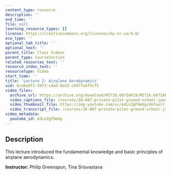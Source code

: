 ```yaml
---
content_type: resource
description: ''
end_time: ''
file: null
learning_resource_types: []
license: https://creativecommons.org/licenses/by-nc-sa/4.0/
ocw_type: ''
optional_tab_title: ''
optional_text: ''
parent_title: Class Videos
parent_type: CourseSection
related_resources_text: ''
resource_index_text: ''
resourcetype: Video
start_time: ''
title: 'Lecture 2: Airplane Aerodynamics'
uid: 6cebedf1-50f3-cdad-0a33-cb97fa9f5cf5
video_files:
  archive_url: https://archive.org/download/MIT16.687IAP19/MIT16_687IAP19_lec02_300k.mp4
  video_captions_file: /courses/16-687-private-pilot-ground-school-january-iap-2019/c5331b91523754a7a0346bec1e090cf6_edLnZgF9mUg.vtt
  video_thumbnail_file: https://img.youtube.com/vi/edLnZgF9mUg/default.jpg
  video_transcript_file: /courses/16-687-private-pilot-ground-school-january-iap-2019/a9cc650442f54aead8d49509f9925366_edLnZgF9mUg.pdf
video_metadata:
  youtube_id: edLnZgF9mUg
---
```


Description
-----------

This lecture introduced the fundamental knowledge and basic principles of airplane aerodynamics.

**Instructor:** Philip Greenspun, Tina Srisvastava

